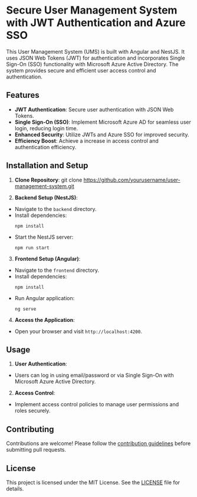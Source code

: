 # Secure User Management System with JWT Authentication and Azure SSO

This User Management System (UMS) is built with Angular and NestJS. It uses JSON Web Tokens (JWT) for authentication and incorporates Single Sign-On (SSO) functionality with Microsoft Azure Active Directory. The system provides secure and efficient user access control and authentication.

## Features

- **JWT Authentication**: Secure user authentication with JSON Web Tokens.
- **Single Sign-On (SSO)**: Implement Microsoft Azure AD for seamless user login, reducing login time.
- **Enhanced Security**: Utilize JWTs and Azure SSO for improved security.
- **Efficiency Boost**: Achieve a increase in access control and authentication efficiency.

## Installation and Setup

1. **Clone Repository**:
git clone https://github.com/yourusername/user-management-system.git


2. **Backend Setup (NestJS)**:
- Navigate to the `backend` directory.
- Install dependencies:
  ```
  npm install
  ```
- Start the NestJS server:
  ```
  npm run start
  ```

3. **Frontend Setup (Angular)**:
- Navigate to the `frontend` directory.
- Install dependencies:
  ```
  npm install
  ```
- Run Angular application:
  ```
  ng serve
  ```

4. **Access the Application**:
- Open your browser and visit `http://localhost:4200`.

## Usage

1. **User Authentication**:
- Users can log in using email/password or via Single Sign-On with Microsoft Azure Active Directory.

2. **Access Control**:
- Implement access control policies to manage user permissions and roles securely.

## Contributing

Contributions are welcome! Please follow the [contribution guidelines](CONTRIBUTING.md) before submitting pull requests.

## License

This project is licensed under the MIT License. See the [LICENSE](LICENSE) file for details.
